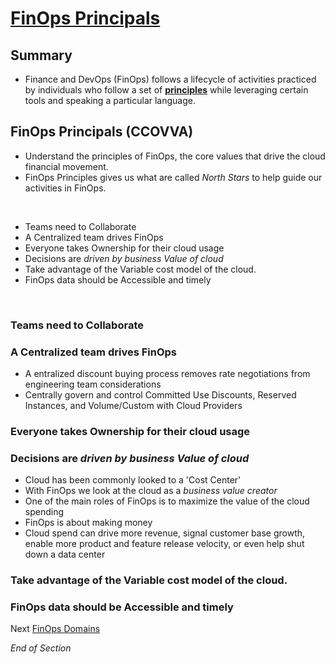 # [FinOps Principals](https://www.finops.org/framework/principles/)

## Summary
* Finance and DevOps (FinOps) follows a lifecycle of activities practiced by individuals who follow a set of [**principles**](https://www.mindmeister.com/2727661067/04-finops-principles-ccovva) while leveraging certain tools and speaking a particular language.

## FinOps Principals (CCOVVA)
* Understand the principles of FinOps, the core values that drive the cloud financial movement.
* FinOps Principles gives us what are called *North Stars* to help guide our activities in FinOps.
<br>

* Teams need to Collaborate
* A Centralized team drives FinOps
* Everyone takes Ownership for their cloud usage
* Decisions are *driven by business Value of cloud*
* Take advantage of the Variable cost model of the cloud.
* FinOps data should be Accessible and timely

<br>

### Teams need to Collaborate


### A Centralized team drives FinOps
* A entralized discount buying process removes rate negotiations from engineering team considerations
* Centrally govern and control Committed Use Discounts, Reserved Instances, and Volume/Custom with Cloud Providers 

### Everyone takes Ownership for their cloud usage


### Decisions are *driven by business Value of cloud*
* Cloud has been commonly looked to a 'Cost Center'
* With FinOps we look at the cloud as a *business value creator* 
* One of the main roles of FinOps is to maximize the value of the cloud spending
* FinOps is about making money 
* Cloud spend can drive more revenue, signal customer base growth, enable more product and feature release velocity, or even help shut down a data center

### Take advantage of the Variable cost model of the cloud.


### FinOps data should be Accessible and timely

Next [FinOps Domains](https://github.com/jamesbuckett/finops-certified-practitioner/blob/main/05-finops-domains.md)
<br>

*End of Section*